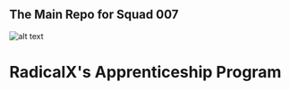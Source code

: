 
## The Main Repo for Squad 007  

![alt text](https://upload.wikimedia.org/wikipedia/fr/thumb/b/bb/007_Logo.svg/1154px-007_Logo.svg.png?20080422144518)

# RadicalX's Apprenticeship Program



